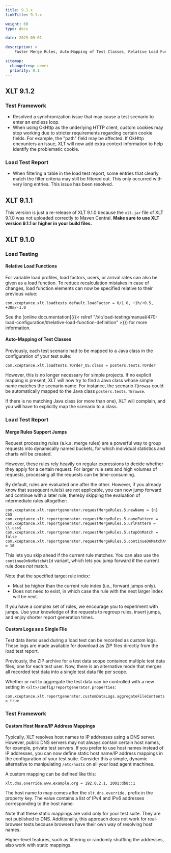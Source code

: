```yaml
---
title: 9.1.x
linkTitle: 9.1.x

weight: 60
type: docs

date: 2025-09-01

description: >
    Faster Merge Rules, Auto-Mapping of Test Classes, Relative Load Functions

sitemap:
  changefreq: never
  priority: 0.1
---
```


## XLT 9.1.2

### Test Framework

* Resolved a synchronization issue that may cause a test scenario to enter an endless loop.
* When using OkHttp as the underlying HTTP client, custom cookies may stop working due to stricter requirements regarding certain cookie fields. For example, the "path" field may be affected. If OkHttp encounters an issue, XLT will now add extra context information to help identify the problematic cookie.
 
### Load Test Report

* When filtering a table in the load test report, some entries that clearly match the filter criteria may still be filtered out. This only occurred with very long entries. This issue has been resolved.



## XLT 9.1.1

This version is just a re-release of XLT 9.1.0 because the `xlt.jar` file of XLT 9.1.0 was not uploaded correctly to Maven Central. **Make sure to use XLT version 9.1.1 or higher in your build files.**



## XLT 9.1.0

### Load Testing

#### Relative Load Functions

For variable load profiles, load factors, users, or arrival rates can also be given as a load function. To reduce recalculation mistakes in case of changes, load function elements can now be specified relative to their previous value:

```
com.xceptance.xlt.loadtests.default.loadFactor = 0/1.0, +1h/+0.5, +30m/-1.0
```

See the [online documentation]({{< relref "/xlt/load-testing/manual/470-load-configuration/#relative-load-function-definition" >}}) for more information.


#### Auto-Mapping of Test Classes

Previously, each test scenario had to be mapped to a Java class in the configuration of your test suite:

```
com.xceptance.xlt.loadtests.TOrder_US.class = posters.tests.TOrder
```

However, this is no longer necessary for simple projects. If no explicit mapping is present, XLT will now try to find a Java class whose simple name matches the scenario name. For instance, the scenario `TBrowse` could be automatically mapped to the Java class `posters.tests.TBrowse`.

If there is no matching Java class (or more than one), XLT will complain, and you will have to explicitly map the scenario to a class.


### Load Test Report

#### Merge Rules Support Jumps

Request processing rules (a.k.a. merge rules) are a powerful way to group requests into dynamically named buckets, for which individual statistics and charts will be created.

However, these rules rely heavily on regular expressions to decide whether they apply for a certain request. For larger rule sets and high volumes of requests, processing all the requests can be time-consuming. 

By default, rules are evaluated one after the other. However, if you already know that susequent rule(s) are not applicable, you can now jump forward and continue with a later rule, thereby skipping the evaluation of intermediate rules altogether:

```
com.xceptance.xlt.reportgenerator.requestMergeRules.5.newName = {n} CSS
com.xceptance.xlt.reportgenerator.requestMergeRules.5.namePattern =
com.xceptance.xlt.reportgenerator.requestMergeRules.5.urlPattern = \\.css$
com.xceptance.xlt.reportgenerator.requestMergeRules.5.stopOnMatch = false
com.xceptance.xlt.reportgenerator.requestMergeRules.5.continueOnMatchAtId = 10
```

This lets you skip ahead if the current rule matches. You can also use the `continueOnNoMatchAtId` variant, which lets you jump forward if the current rule does *not* match.

Note that the specified target rule index:

* Must be higher than the current rule index (i.e., forward jumps only).
* Does not need to exist, in which case the rule with the next larger index will be next.

If you have a complex set of rules, we encourage you to experiment with jumps. Use your knowledge of the requests to regroup rules, insert jumps, and enjoy shorter report generation times.

#### Custom Logs as a Single File

Test data items used during a load test can be recorded as custom logs. These logs are made available for download as ZIP files directly from the load test report.

Previously, the ZIP archive for a test data scope contained multiple test data files, one for each test user. Now, there is an alternative mode that merges all recorded test data into a single test data file per scope.

Whether or not to aggregate the test data can be controlled with a new setting in `<xlt>/config/reportgenerator.properties`:

```
com.xceptance.xlt.reportgenerator.customDataLogs.aggregateFileContents = true
```


### Test Framework

#### Custom Host Name/IP Address Mappings

Typically, XLT resolves host names to IP addresses using a DNS server. However, public DNS servers may not always contain certain host names, for example, private test servers. If you prefer to use host names instead of IP addresses, you can now define static host name/IP address mappings in the configuration of your test suite. Consider this a simple, dynamic alternative to manipulating `/etc/hosts` on all your load agent machines.

A custom mapping can be defined like this:

```
xlt.dns.override.www.example.org = 192.0.2.1, 2001:db8::1
```

The host name to map comes after the `xlt.dns.override.` prefix in the property key. The value contains a list of IPv4 and IPv6 addresses corresponding to the host name.

Note that these static mappings are valid only for your test suite. They are not published to DNS. Additionally, this approach does not work for real-browser tests because browsers have their own way of resolving host names.

Higher-level features, such as filtering or randomly shuffling the addresses, also work with static mappings.
